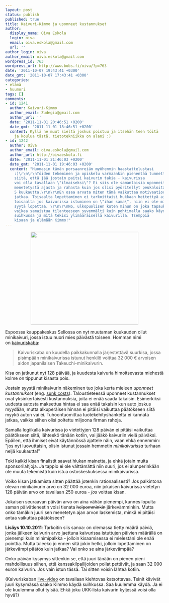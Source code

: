 ```yaml
---
layout: post
status: publish
published: true
title: Kaivuri-Kimmo ja uponneet kustannukset
author:
  display_name: Oiva Eskola
  login: oiva
  email: oiva.eskola@gmail.com
  url: ''
author_login: oiva
author_email: oiva.eskola@gmail.com
wordpress_id: 763
wordpress_url: http://www.bobs.fi/oiva/?p=763
date: '2011-10-07 19:43:41 +0300'
date_gmt: '2011-10-07 17:43:41 +0300'
categories:
- elämä
- huumori
tags: []
comments:
- id: 1241
  author: Kaivuri-Kimmo
  author_email: Zudegia@gmail.com
  author_url: ''
  date: '2011-11-01 20:46:51 +0200'
  date_gmt: '2011-11-01 18:46:51 +0200'
  content: Kyllä ne muut sieltä joskus poistuu ja itsehän teen töitä
    ja koulua tästä, tietotekniikka on alani :)
- id: 1242
  author: Oiva
  author_email: oiva.eskola@gmail.com
  author_url: http://oivaeskola.fi
  date: '2011-11-01 21:46:03 +0200'
  date_gmt: '2011-11-01 19:46:03 +0200'
  content: "Huomasin tämän porsaanreiän myöhemmin haastattelustasi
    :)\r\n\r\nTöiden tekeminen ja opiskelu varmaankin pienentää tunnetta
    siitä, että jää jostain paitsi kaivurin takia - kaivurissa
    voi olla tavallaan \"ilmaiseksi\"? Ei siis ole samanlaisia uponneita kustannuksia
    menetetystä ajasta ja rahasta kuin jos olisi pyöritellyt peukaloitaan
    5 kuukautta.\r\n\r\nEn osaa arvata miten tämä vaikuttaa motivaatioon
    jatkaa. Toisaalta lopettaminen ei tarkoittaisi hukkaan heitettyä aikaa, ja
    toisaalta jos kaivurissa istuminen on \"ihan sama\", niin ei ole mitään
    syytä lopettaa. \r\n\r\nNo, ulkopuolisen kuten minun on joka tapauksessa
    vaikea samaistua tilanteeseen syvemmälti kuin pohtimalla saako käydä
    suihkussa ja mitä tekisi ylimääräisellä kaivurilla. Tsemppiä
    kisaan ja elämään Kimmo!"
---
```

<p style="text-align: center;"><img class="size-full wp-image-766 aligncenter" title="Kaivuri-Kimmo" src="{{ site.baseurl }}/images/2011/10/kimmo.jpg" alt="" width="342" height="296" /></p>
<p>Espoossa kauppakeskus Sellossa on nyt muutaman kuukauden ollut minikaivuri, jossa istuu nuori mies päivästä toiseen. Homman nimi on&nbsp;<a href="http://www.kaivuriskaba.fi/">kaivuriskaba</a>:</p>
<blockquote><p>Kaivuriskaba on kuudella paikkakunnalla järjestettävä suurkisa, jossa pisimpään minikaivurissa istunut henkilö voittaa 32 000 &euro; arvoisen aidon japanilaisen Takeuchi-minikaivurin.</p></blockquote>
<p>Kisa on jatkunut nyt 128 päivää, ja kuudesta kaivuria himoitsevasta miehestä kolme on tippunut kisasta pois.</p>
<p>Jostain syystä minikaivurin näkeminen tuo joka kerta mieleen <em>uponneet kustannukset</em> (eng. <a title="Wikipedia: Sunk costs (eng.)" href="http://en.wikipedia.org/wiki/Sunk_costs">sunk costs</a>). Taloustieteessä uponneet kustannukset ovat yksinkertaisesti kustannuksia, joita ei enää saada takaisin. Esimerkiksi uudesta autosta maksettua hintaa ei saa enää takaisin kun auto joskus myydään, mutta alkuperäisen hinnan ei pitäisi vaikuttaa päätökseen siitä myykö auton vai ei. Tuhoontuomittua tuotekehityshanketta ei kannata jatkaa, vaikka siihen olisi poltettu miljoona firman rahoja.</p>
<p>Samalla logiikalla kaivurissa jo vietettyjen 128 päivän ei pitäisi vaikuttaa päätökseen siitä, lähteekö tänään kotiin, vai jääkö kaivuriin vielä päiväksi. Epäilen, että ihmiset eivät käytännössä ajattele näin, vaan ehkä ennemmin: "jos nyt luovuttaisin, olisin istunut jossain hemmetin <em>minikaivurissa</em> turhaan neljä kuukautta!"</p>
<p>Toki kaikki kisan finalistit saavat hiukan mainetta, ja ehkä jotain muita sponsorilahjoja. Ja tappio ei ole välttämättä niin suuri, jos ei alunperinkään ole muuta tekemistä kuin istua ostoskeskuksessa minikaivurissa.</p>
<p>Voiko kisan jatkamista sitten päättää jotenkin rationaalisesti? Jos palkintona olevan minikaivurin arvo on 32 000 euroa, niin jokaisen kaivurissa vietetyn 128 päivän arvo on tavallaan 250 euroa - <em>jos</em> voittaa kisan.</p>
<p>Jokaisen seuraavan päivän arvo on aina vähän pienempi, kunnes lopulta saman päivätienestin voisi tienata <del>helpomminkin</del> järkevämminkin. Mutta onko tämäkin juuri sen menetetyn ajan arvon laskemista, minkä ei pitäisi antaa vaikuttaa päätökseen?</p>
<p><strong>Lisäys 10.10.2011</strong>: Tarkoitin siis sanoa: on olemassa tietty määrä päiviä, jonka jälkeen kaivurin arvo jaettuna kaivurissa istuttujen päivien määrällä on pienempi kuin minimipalkka - jolloin kisaamisessa ei mielestäni ole enää pointtia. Mutta tuleeko jo ennen sitä jokin hetki, jolloin lopettaminen on järkevämpi päätös kuin jatkaa? Vai onko se aina järkevämpää?</p>
<p>Onko päivän kysymys sittenkin se, että juuri tänään on pienen pieni mahdollisuus siihen, että kanssakilpailijoiden pollat pettävät, ja saan 32 000 euron kaivurin. Jos vain istun tässä. Tai sitten voisin lähteä kotiin.</p>
<p>(Kaivuriskaban <a href="http://www.kaivuriskaba.fi/chat/chat.php?chat_group=2">live-video</a> on tavallaan kiehtovaa katsottavaa. Teinit kävivät juuri kysymässä saako Kimmo käydä suihkussa. Saa kuulemma käydä. Ja ei ole kuulemma ollut tylsää. Ehkä joku UKK-lista kaivurin kyljessä voisi olla hyvä?)</p>
